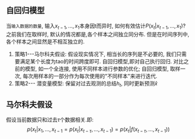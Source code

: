 ## 自回归模型
当`输入数据的数量`, 输入$x_{t-1},...,x_1$本身因t而异时, 如何有效估计$P(x_t|x_{t-1},...,x_1)$?
之前我们在取样时, 默认的情况都是,各个样本之间独立同分布. 但是在时间序列中, 各个样本之间显然是不相互独立的.
1. 策略1---马尔科夫假设: 假设现实情况下, 相当长的序列是不必要的, 我们只需要满足某个长度为tao的时间跨度即可.
	自回归模型,即对自己执行回归.
	对比之前的模型, 如一个全连接, 使用不同样本进行参数的优化; 自回归模型, 取样一次, 每次用样本的一部分作为每次使用的"不同样本"来进行迭代.
1. 策略2--- 潜变量模型: 保留对过去观测的总结$h_t$, 同时更新预测$\widehat{x}$
## 马尔科夫假设
假设当前数据只和过去$\tau$个数据相关.即:
$$p(x_t|x_1, ..., x_{t-1}=p(x_t|x_{t-\tau},..., x_{t-1})=p(x_t|f(x_{t-\tau}, ...,x_{t-1})) $$
